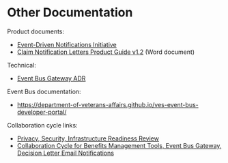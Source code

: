 # Other Documentation

Product documents:

- [Event-Driven Notifications Initiative](https://github.com/department-of-veterans-affairs/va.gov-team/blob/master/products/claim-appeal-status/CST%20Product/Event-Driven%20Notifications%20Initiative.md)
- [Claim Notification Letters Product Guide v1.2](https://github.com/department-of-veterans-affairs/va.gov-team/blob/76243c3f46d9ddc4cef2774843de171e4785a5f3/products/claim-appeal-status/product-guides/Claim%20Notification%20Letters%20Product%20Guide%20v1.2%20SRT%2006102025.docx) (Word document)

Technical:

- [Event Bus Gateway ADR](https://github.com/department-of-veterans-affairs/va.gov-team-sensitive/blob/master/teams/benefits/architectural-decision-records/eventbus-gateway.md)

Event Bus documentation: 

- https://department-of-veterans-affairs.github.io/ves-event-bus-developer-portal/

Collaboration cycle links:

- [Privacy, Security, Infrastructure Readiness Review](https://github.com/department-of-veterans-affairs/va.gov-team-sensitive/issues/4076)
- [Collaboration Cycle for Benefits Management Tools, Event Bus Gateway, Decision Letter Email Notifications](https://github.com/department-of-veterans-affairs/va.gov-team/issues/98204)
